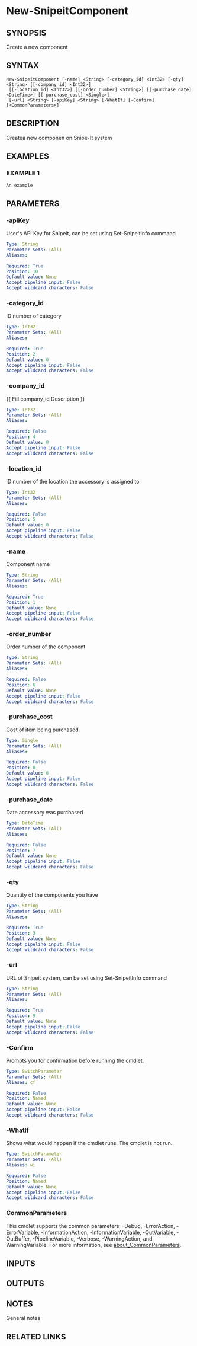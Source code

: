 ﻿---
external help file: SnipeitPS-help.xml
Module Name: SnipeitPS
online version:
schema: 2.0.0
---

# New-SnipeitComponent

## SYNOPSIS
Create a new component

## SYNTAX

```
New-SnipeitComponent [-name] <String> [-category_id] <Int32> [-qty] <String> [[-company_id] <Int32>]
 [[-location_id] <Int32>] [[-order_number] <String>] [[-purchase_date] <DateTime>] [[-purchase_cost] <Single>]
 [-url] <String> [-apiKey] <String> [-WhatIf] [-Confirm] [<CommonParameters>]
```

## DESCRIPTION
Createa new componen on Snipe-It system

## EXAMPLES

### EXAMPLE 1
```
An example
```

## PARAMETERS

### -apiKey
User's API Key for Snipeit, can be set using Set-SnipeitInfo command

```yaml
Type: String
Parameter Sets: (All)
Aliases:

Required: True
Position: 10
Default value: None
Accept pipeline input: False
Accept wildcard characters: False
```

### -category_id
ID number of category

```yaml
Type: Int32
Parameter Sets: (All)
Aliases:

Required: True
Position: 2
Default value: 0
Accept pipeline input: False
Accept wildcard characters: False
```

### -company_id
{{ Fill company_id Description }}

```yaml
Type: Int32
Parameter Sets: (All)
Aliases:

Required: False
Position: 4
Default value: 0
Accept pipeline input: False
Accept wildcard characters: False
```

### -location_id
ID number of the location the accessory is assigned to

```yaml
Type: Int32
Parameter Sets: (All)
Aliases:

Required: False
Position: 5
Default value: 0
Accept pipeline input: False
Accept wildcard characters: False
```

### -name
Component name

```yaml
Type: String
Parameter Sets: (All)
Aliases:

Required: True
Position: 1
Default value: None
Accept pipeline input: False
Accept wildcard characters: False
```

### -order_number
Order number of the component

```yaml
Type: String
Parameter Sets: (All)
Aliases:

Required: False
Position: 6
Default value: None
Accept pipeline input: False
Accept wildcard characters: False
```

### -purchase_cost
Cost of item being purchased.

```yaml
Type: Single
Parameter Sets: (All)
Aliases:

Required: False
Position: 8
Default value: 0
Accept pipeline input: False
Accept wildcard characters: False
```

### -purchase_date
Date accessory was purchased

```yaml
Type: DateTime
Parameter Sets: (All)
Aliases:

Required: False
Position: 7
Default value: None
Accept pipeline input: False
Accept wildcard characters: False
```

### -qty
Quantity of the components you have

```yaml
Type: String
Parameter Sets: (All)
Aliases:

Required: True
Position: 3
Default value: None
Accept pipeline input: False
Accept wildcard characters: False
```

### -url
URL of Snipeit system, can be set using Set-SnipeitInfo command

```yaml
Type: String
Parameter Sets: (All)
Aliases:

Required: True
Position: 9
Default value: None
Accept pipeline input: False
Accept wildcard characters: False
```

### -Confirm
Prompts you for confirmation before running the cmdlet.

```yaml
Type: SwitchParameter
Parameter Sets: (All)
Aliases: cf

Required: False
Position: Named
Default value: None
Accept pipeline input: False
Accept wildcard characters: False
```

### -WhatIf
Shows what would happen if the cmdlet runs.
The cmdlet is not run.

```yaml
Type: SwitchParameter
Parameter Sets: (All)
Aliases: wi

Required: False
Position: Named
Default value: None
Accept pipeline input: False
Accept wildcard characters: False
```

### CommonParameters
This cmdlet supports the common parameters: -Debug, -ErrorAction, -ErrorVariable, -InformationAction, -InformationVariable, -OutVariable, -OutBuffer, -PipelineVariable, -Verbose, -WarningAction, and -WarningVariable. For more information, see [about_CommonParameters](http://go.microsoft.com/fwlink/?LinkID=113216).

## INPUTS

## OUTPUTS

## NOTES
General notes

## RELATED LINKS
